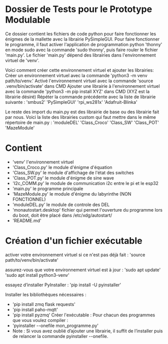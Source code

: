 # Dossier de Tests pour le Prototype Modulable  

Ce dossier contient les fichiers de code python pour faire fonctionner les énigmes de la mallette avec la librairie PySimpleGUI. 
Pour faire fonctionner le programme, il faut activer l'application de programmation python 'thonny' en mode sudo avec la commande 'sudo thonny', puis faire rouler le fichier 'main.py'. 
Le fichier 'main.py' dépend des librairies dans l'environnement virtuel de 'venv'.

Voici comment créer cette environnement virtuel et ajouter les librairies:
Créer un environnement virtuel avec la commande 'python3 -m venv path/to/venv.'
Activé l'environnement virtuel avec la commande 'source .venv/bin/activate' dans CMD
Ajouter une librairie à l'environnement virtuel avec la commande 'python3 -m pip install XYZ' dans CMD (XYZ est la librairie désiré)
Répéter la commande précédente avec la liste de librairie suivante :
'smbus2'
'PySimpleGUI'
'rpi_ws281x'
'Adafruit-Blinka'

Le reste des import du main.py est des librairie de base ou des librairie fait par nous.
Voici la liste des librairies custom qui faut mettre dans le même répertoire de main.py :
'moduleDEL'
'Class_Croco'
'Class_SW'
'Class_POT'
'MazeModule'

# Contient
- 'venv' l'environnement virtuel
- 'Class_Croco.py' le module d'énigme d'équation
- 'Class_SW.py' le module d'affichage de l'état des switches
- 'Class_POT.py' le module d'énigme de sine wave
- 'I2c_COMM.py' le module de communication i2c entre le pi et le esp32
- 'main.py' le programme principale
- 'MazeModule.py' le module d'énigme du labyrinthe (NON FONCTIONNEL)
- 'moduleDEL.py' le module de controle des DEL
- 'monautostart.desktop' fichier qui permet l'ouverture du programme lors du boot, doit être placé dans /etc/xdg/autostart/
- 'README.md'

# Création d'un fichier exécutable
activer votre environnement virtuel si ce n'est pas déjà fait :
'source path/to/venv/bin/activate'

assurez-vous que votre environnement virtuel est à jour :
'sudo apt update'
'sudo apt install python3-venv'

essayez d’installer PyInstaller :
'pip install -U pyinstaller'

Installer les bibliothèques nécessaires :
- 'pip install zmq flask requests'
- 'pip install paho-mqtt'
- 'pip install pyzmq'
Créer l'exécutable : Pour chacun des programmes que vous voulez compiler :
- 'pyinstaller --onefile mon_programme.py'
- Note : Si vous avez oublié d’ajouter une librairie, il suffit de l’installer puis de relancer la commande pyinstaller --onefile.

